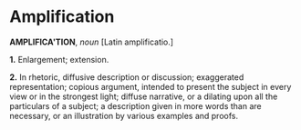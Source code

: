 # Amplification

**AMPLIFICA'TION**, _noun_ \[Latin amplificatio.\]

**1.** Enlargement; extension.

**2.** In rhetoric, diffusive description or discussion; exaggerated representation; copious argument, intended to present the subject in every view or in the strongest light; diffuse narrative, or a dilating upon all the particulars of a subject; a description given in more words than are necessary, or an illustration by various examples and proofs.